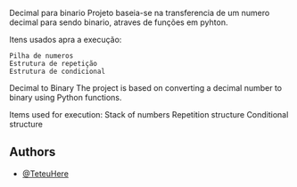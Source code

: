 

Decimal para binario
    Projeto baseia-se na transferencia de um numero decimal para sendo binario, atraves de funções em pyhton.

Itens usados apra a execução:

    Pilha de numeros
    Estrutura de repetição
    Estrutura de condicional
        

Decimal to Binary
    The project is based on converting a decimal number to binary using Python functions.

Items used for execution:
    Stack of numbers
    Repetition structure
    Conditional structure

## Authors

- [@TeteuHere](https://github.com/teteuhere)


